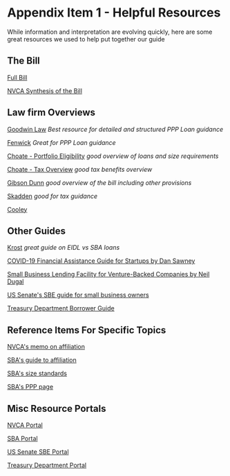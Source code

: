 # Appendix Item 1 - Helpful Resources

While information and interpretation are evolving quickly, here are some great resources we used to help put together our guide

## The Bill
[Full Bill](https://www.congress.gov/bill/116th-congress/senate-bill/3548/text)

[NVCA Synthesis of the Bill](https://nvca.org/wp-content/uploads/2020/03/CARES-Section-by-Section-FINAL.pdf)


## Law firm Overviews
[Goodwin Law](https://www.goodwinlaw.com/publications/2020/03/03\_26-us-senate-passes-cares-act)
_Best resource for detailed and structured PPP Loan guidance_

[Fenwick](https://www.fenwick.com/publications/Pages/CARES-Act-What-the-Paycheck-Protection-Program-Means-for-Startups-.aspx)
_Great for PPP Loan guidance_

[Choate -  Portfolio Eligibility](https://www.choate.com/insights/covid-19-stimulus-loans-are-pe-and-vc-portfolio-companies-eligible.html)
_good overview of loans and size requirements_

[Choate -  Tax Overview](https://www.choate.com/insights/alert-private-equity-and-business-tax-aspects-of-the-cares-act.html)
_good tax benefits overview_

[Gibson Dunn](https://www.gibsondunn.com/senate-advances-the-cares-act-to-stabilize-economic-sector-during-coronavirus-pandemic/)
_good overview of the bill including other provisions_

[Skadden](https://www.skadden.com/insights/publications/2020/03/cares-act-provides-much-needed-stimulus#comp)
_good for tax guidance_

[Cooley](https://www.cooley.com/news/insight/2020/2020-03-29-sba-programs-under-cares-act)

## Other Guides
[Krost](https://www.krostcpas.com/news/the-economic-injury-disaster-loan-eidl-program-vs-the-paycheck-protection-program-ppp)
_great guide on EIDL vs SBA loans_

[ COVID-19 Financial Assistance Guide for Startups by Dan Sawney](https://askalmanac.com/articles/13941/covid-19-financial-assistance-guide-for-startups)

[Small Business Lending Facility for Venture-Backed Companies by Neil Dugal](https://www.notion.so/Small-Business-Lending-Facility-for-Venture-Backed-Companies-5d7a5eb993f94d6789f95259aed76cd5)

[US Senate's SBE guide for small business owners ](https://sbecouncil.org/wp-content/uploads/2020/03/Senate-Small-Business-Committee-Guide-to-the-CARES-Act.pdf)

[Treasury Department Borrower Guide](https://home.treasury.gov/system/files/136/PPP%20Borrower%20Information%20Fact%20Sheet.pdf)


## Reference Items For Specific Topics
[NVCA's memo on affiliation](https://nvca.org/wp-content/uploads/2020/03/VC-SBA-Lending-and-Affiliation-Guidance-for-SBA-Loan-Programs.pdf)

[SBA's guide to affiliation](https://www.sba.gov/sites/default/files/affiliation_ver_03.pdf)

[SBA's size standards ](https://www.sba.gov/document/support--affiliation-guide-size-standards)

[SBA's PPP page](https://www.sba.gov/funding-programs/loans/paycheck-protection-program)

## Misc Resource Portals
[NVCA Portal](https://nvca.org/nvca-response-to-covid-19/)

[SBA Portal](https://www.sba.gov/disaster-assistance/coronavirus-covid-19)

[US Senate SBE Portal](https://sbecouncil.org/2020/03/30/protecting-your-business-in-the-coronavirus-economy/)

[Treasury Department Portal](https://home.treasury.gov/policy-issues/top-priorities/cares-act/assistance-for-small-businesses)
